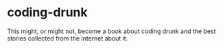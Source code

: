 # coding-drunk
This might, or might not, become a book about coding drunk and the best stories collected from the internet about it.
